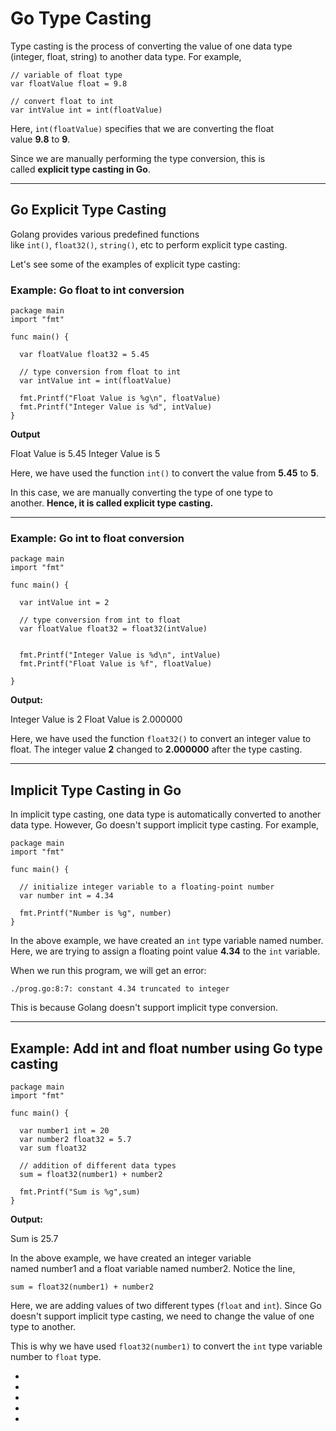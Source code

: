 # Go Type Casting

Type casting is the process of converting the value of one data type (integer, float, string) to another data type. For example,

```
// variable of float type
var floatValue float = 9.8

// convert float to int
var intValue int = int(floatValue)
```

Here, `int(floatValue)` specifies that we are converting the float value **9.8** to **9**.

Since we are manually performing the type conversion, this is called **explicit type casting in Go**.

---

## Go Explicit Type Casting

Golang provides various predefined functions like `int()`, `float32()`, `string()`, etc to perform explicit type casting.

Let's see some of the examples of explicit type casting:

### Example: Go float to int conversion

```
package main
import "fmt"

func main() {
  
  var floatValue float32 = 5.45

  // type conversion from float to int
  var intValue int = int(floatValue)
 
  fmt.Printf("Float Value is %g\n", floatValue)
  fmt.Printf("Integer Value is %d", intValue)
}
```

**Output**

Float Value is 5.45
Integer Value is 5

Here, we have used the function `int()` to convert the value from **5.45** to **5**.

In this case, we are manually converting the type of one type to another. **Hence, it is called explicit type casting.**

---

### Example: Go int to float conversion

```
package main
import "fmt"

func main() {
  
  var intValue int = 2

  // type conversion from int to float
  var floatValue float32 = float32(intValue)
 
  
  fmt.Printf("Integer Value is %d\n", intValue)
  fmt.Printf("Float Value is %f", floatValue)

}
```

**Output:**

Integer Value is 2
Float Value is 2.000000

Here, we have used the function `float32()` to convert an integer value to float. The integer value **2** changed to **2.000000** after the type casting.

---

## Implicit Type Casting in Go

In implicit type casting, one data type is automatically converted to another data type. However, Go doesn't support implicit type casting. For example,

```
package main
import "fmt"

func main() {
  
  // initialize integer variable to a floating-point number
  var number int = 4.34

  fmt.Printf("Number is %g", number)
}
```

In the above example, we have created an `int` type variable named number. Here, we are trying to assign a floating point value **4.34** to the `int` variable.

When we run this program, we will get an error:

```
./prog.go:8:7: constant 4.34 truncated to integer
```

This is because Golang doesn't support implicit type conversion.

---

## Example: Add int and float number using Go type casting

```
package main
import "fmt"

func main() {
  
  var number1 int = 20
  var number2 float32 = 5.7
  var sum float32
 
  // addition of different data types
  sum = float32(number1) + number2

  fmt.Printf("Sum is %g",sum)
}
```

**Output:**

Sum is 25.7

In the above example, we have created an integer variable named number1 and a float variable named number2. Notice the line,

```
sum = float32(number1) + number2
```

Here, we are adding values of two different types (`float` and `int`). Since Go doesn't support implicit type casting, we need to change the value of one type to another.

This is why we have used `float32(number1)` to convert the `int` type variable number to `float` type.

- [](https://www.programiz.com/golang/type-casting#introduction)
- [](https://www.programiz.com/golang/type-casting#explicit-casting)
- [](https://www.programiz.com/golang/type-casting#int-to-float)
- [](https://www.programiz.com/golang/type-casting#implicit-casting)
- [](https://www.programiz.com/golang/type-casting#add-int-and-float)